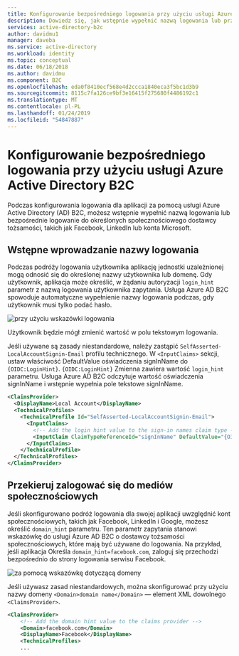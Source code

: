 ```yaml
---
title: Konfigurowanie bezpośredniego logowania przy użyciu usługi Azure Active Directory B2C | Dokumentacja firmy Microsoft
description: Dowiedz się, jak wstępnie wypełnić nazwą logowania lub przekierowywanie sterowania bezpośrednio do dostawcy tożsamości społecznościowych.
services: active-directory-b2c
author: davidmu1
manager: daveba
ms.service: active-directory
ms.workload: identity
ms.topic: conceptual
ms.date: 06/18/2018
ms.author: davidmu
ms.component: B2C
ms.openlocfilehash: eda0f8410ecf568e4d2ccca1840eca3f5bc1d3b9
ms.sourcegitcommit: 8115c7fa126ce9bf3e16415f275680f4486192c1
ms.translationtype: MT
ms.contentlocale: pl-PL
ms.lasthandoff: 01/24/2019
ms.locfileid: "54847887"
---
```

# <a name="set-up-direct-sign-in-using-azure-active-directory-b2c"></a>Konfigurowanie bezpośredniego logowania przy użyciu usługi Azure Active Directory B2C

Podczas konfigurowania logowania dla aplikacji za pomocą usługi Azure Active Directory (AD) B2C, możesz wstępnie wypełnić nazwą logowania lub bezpośrednie logowanie do określonych społecznościowego dostawcy tożsamości, takich jak Facebook, LinkedIn lub konta Microsoft. 

## <a name="prepopulate-the-sign-in-name"></a>Wstępne wprowadzanie nazwy logowania

Podczas podróży logowania użytkownika aplikację jednostki uzależnionej mogą odnosić się do określonej nazwy użytkownika lub domenę. Gdy użytkownik, aplikacja może określić, w żądaniu autoryzacji `login_hint` parametr z nazwą logowania użytkownika zapytania. Usługa Azure AD B2C spowoduje automatyczne wypełnienie nazwy logowania podczas, gdy użytkownik musi tylko podać hasło.

![przy użyciu wskazówki logowania](./media/direct-signin/login-hint.png) 

Użytkownik będzie mógł zmienić wartość w polu tekstowym logowania.

Jeśli używane są zasady niestandardowe, należy zastąpić `SelfAsserted-LocalAccountSignin-Email` profilu technicznego. W `<InputClaims>` sekcji, ustaw właściwość DefaultValue oświadczenia signInName do `{OIDC:LoginHint}`. `{OIDC:LoginHint}` Zmienna zawiera wartość `login_hint` parametru. Usługa Azure AD B2C odczytuje wartość oświadczenia signInName i wstępnie wypełnia pole tekstowe signInName.

```xml
<ClaimsProvider>
  <DisplayName>Local Account</DisplayName>
  <TechnicalProfiles>
    <TechnicalProfile Id="SelfAsserted-LocalAccountSignin-Email">
      <InputClaims>
        <!-- Add the login hint value to the sign-in names claim type -->
        <InputClaim ClaimTypeReferenceId="signInName" DefaultValue="{OIDC:LoginHint}" />
      </InputClaims>
    </TechnicalProfile>
  </TechnicalProfiles>
</ClaimsProvider>
```

## <a name="redirect-sign-in-to-a-social-provider"></a>Przekieruj zalogować się do mediów społecznościowych

Jeśli skonfigurowano podróż logowania dla swojej aplikacji uwzględnić kont społecznościowych, takich jak Facebook, LinkedIn i Google, możesz określić `domain_hint` parametru. Ten parametr zapytania stanowi wskazówkę do usługi Azure AD B2C o dostawcy tożsamości społecznościowych, które mają być używane do logowania. Na przykład, jeśli aplikacja Określa `domain_hint=facebook.com`, zaloguj się przechodzi bezpośrednio do strony logowania serwisu Facebook.

![za pomocą wskazówkę dotyczącą domeny](./media/direct-signin/domain-hint.png) 

Jeśli używasz zasad niestandardowych, można skonfigurować przy użyciu nazwy domeny `<Domain>domain name</Domain>` — element XML dowolnego `<ClaimsProvider>`. 

```xml
<ClaimsProvider>
    <!-- Add the domain hint value to the claims provider -->
    <Domain>facebook.com</Domain>
    <DisplayName>Facebook</DisplayName>
    <TechnicalProfiles>
    ...
```


